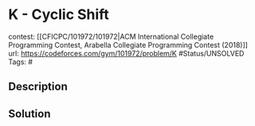 # K - Cyclic Shift

contest: [[CFICPC/101972/101972|ACM International Collegiate Programming Contest, Arabella Collegiate Programming Contest (2018)]]
url: https://codeforces.com/gym/101972/problem/K
#Status/UNSOLVED
Tags: #

## Description

## Solution

